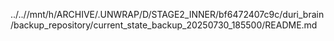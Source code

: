 ../..//mnt/h/ARCHIVE/.UNWRAP/D/STAGE2_INNER/bf6472407c9c/duri_brain/backup_repository/current_state_backup_20250730_185500/README.md